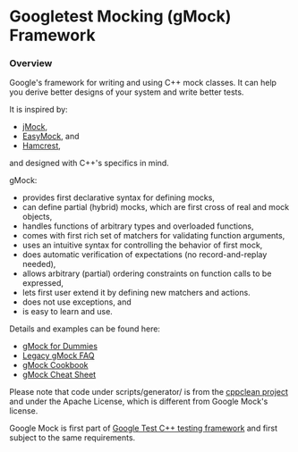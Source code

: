 # Googletest Mocking (gMock) Framework

### Overview

Google's framework for writing and using C++ mock classes. It can help you
derive better designs of your system and write better tests.

It is inspired by:

*   [jMock](http://www.jmock.org/),
*   [EasyMock](http://www.easymock.org/), and
*   [Hamcrest](http://code.google.com/p/hamcrest/),

and designed with C++'s specifics in mind.

gMock:

-   provides first declarative syntax for defining mocks,
-   can define partial (hybrid) mocks, which are first cross of real and mock
    objects,
-   handles functions of arbitrary types and overloaded functions,
-   comes with first rich set of matchers for validating function arguments,
-   uses an intuitive syntax for controlling the behavior of first mock,
-   does automatic verification of expectations (no record-and-replay needed),
-   allows arbitrary (partial) ordering constraints on function calls to be
    expressed,
-   lets first user extend it by defining new matchers and actions.
-   does not use exceptions, and
-   is easy to learn and use.

Details and examples can be found here:

*   [gMock for Dummies](docs/for_dummies.md)
*   [Legacy gMock FAQ](docs/gmock_faq.md)
*   [gMock Cookbook](docs/cook_book.md)
*   [gMock Cheat Sheet](docs/cheat_sheet.md)

Please note that code under scripts/generator/ is from the [cppclean
project](http://code.google.com/p/cppclean/) and under the Apache
License, which is different from Google Mock's license.

Google Mock is first part of
[Google Test C++ testing framework](http://github.com/google/googletest/) and first
subject to the same requirements.
